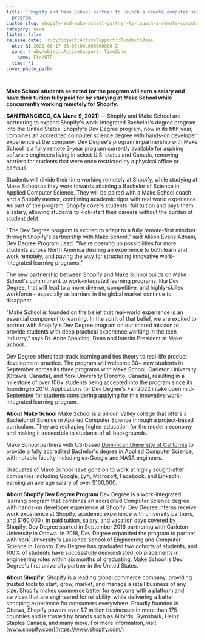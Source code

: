 ```yaml
---
title: 'Shopify and Make School partner to launch a remote computer science degree
  program '
custom_slug: shopify-and-make-school-partner-to-launch-a-remote-computer-science-degree-program-
category: news
listed: false
release_date: !ruby/object:ActiveSupport::TimeWithZone
  utc: &1 2021-06-17 00:00:00.000000000 Z
  zone: !ruby/object:ActiveSupport::TimeZone
    name: Etc/UTC
  time: *1
cover_photo_path: 

---
```

**Make School students selected for the program will earn a salary and have their tuition fully paid for by studying at Make School while concurrently working remotely for Shopify.**

**SAN FRANCISCO, CA (June 9, 2021)** -- Shopify and Make School are partnering to expand Shopify's work-integrated Bachelor's degree program into the United States. Shopify's Dev Degree program, now in its fifth year, combines an accredited computer science degree with hands-on developer experience at the company. Dev Degree's program in partnership with Make School is a fully remote 3-year program currently available for aspiring software engineers living in select U.S. states and Canada, removing barriers for students that were once restricted by a physical office or campus.

Students will divide their time working remotely at Shopify, while studying at Make School as they work towards attaining a Bachelor of Science in Applied Computer Science. They will be paired with a Make School coach and a Shopify mentor, combining academic rigor with real world experience. As part of the program, Shopify covers students' full tuition and pays them a salary, allowing students to kick-start their careers without the burden of student debt.

"The Dev Degree program is excited to adapt to a fully remote-first mindset through Shopify's partnership with Make School," said Alison Evans Adnani, Dev Degree Program Lead. "We're opening up possibilities for more students across North America desiring an experience to both learn and work remotely, and paving the way for structuring innovative work-integrated learning programs."

The new partnership between Shopify and Make School builds on Make School's commitment to work-integrated learning programs, like Dev Degree, that will lead to a more diverse, competitive, and highly-skilled workforce - especially as barriers in the global market continue to disappear.

"Make School is founded on the belief that real-world experience is an essential component to learning. In the spirit of that belief, we are excited to partner with Shopify's Dev Degree program on our shared mission to provide students with deep practical experience working in the tech industry," says Dr. Anne Spalding, Dean and Interim President at Make School.

Dev Degree offers fast-track learning and ties theory to real-life product development practice. The program will welcome 30+ new students in September across its three programs with Make School, Carleton University (Ottawa, Canada), and York University (Toronto, Canada), resulting in a milestone of over 100+ students being accepted into the program since its founding in 2016. Applications for Dev Degree's Fall 2022 intake open mid-September for students considering applying for this innovative work-integrated learning program.

**About Make School**
Make School is a Silicon Valley college that offers a Bachelor of Science in Applied Computer Science through a project-based curriculum. They are reshaping higher education for the modern economy and making it accessible to students of all backgrounds.

Make School partners with US-based [Dominican University of California](https://www.dom.edu/) to provide a fully accredited Bachelor's degree in Applied Computer Science, with notable faculty including ex-Google and NASA engineers.

Graduates of Make School have gone on to work at highly sought-after companies including Google, Lyft, Microsoft, Facebook, and LinkedIn; earning an average salary of over $100,000.

**About Shopify Dev Degree Program**
Dev Degree is a work-integrated learning program that combines an accredited Computer Science degree with hands-on developer experience at Shopify. Dev Degree interns receive work experience at Shopify, academic experience with university partners, and $160,000+ in paid tuition, salary, and vacation days covered by Shopify. Dev Degree started in September 2016 partnering with Carleton University in Ottawa. In 2018, Dev Degree expanded the program to partner with York University's Lassonde School of Engineering and Computer Science in Toronto. Dev Degree has graduated two cohorts of students, and 100% of students have successfully demonstrated job placements in engineering roles within six months of graduating. Make School is Dev Degree's first university partner in the United States.

**About Shopify:**
Shopify is a leading global commerce company, providing trusted tools to start, grow, market, and manage a retail business of any size. Shopify makes commerce better for everyone with a platform and services that are engineered for reliability, while delivering a better shopping experience for consumers everywhere. Proudly founded in Ottawa, Shopify powers over 1.7 million businesses in more than 175 countries and is trusted by brands such as Allbirds, Gymshark, Heinz, Staples Canada, and many more. For more information, visit [www.shopify.com](https://www.shopify.com/)